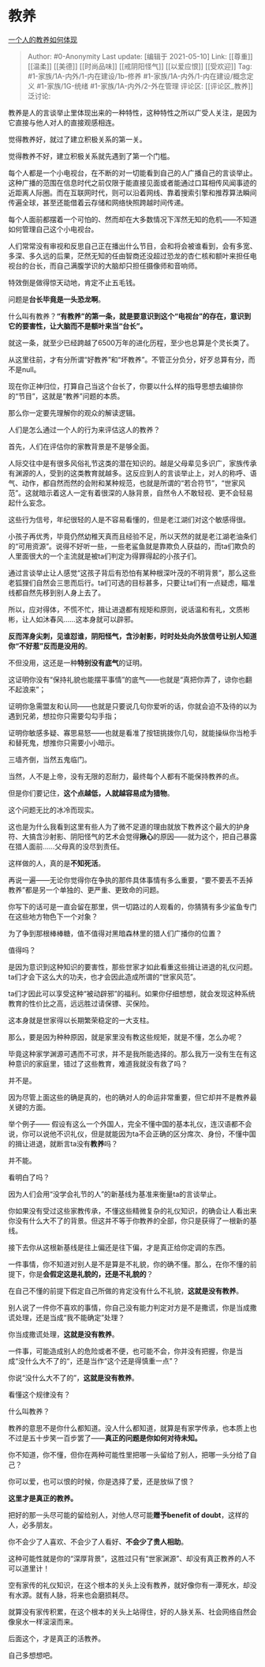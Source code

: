 # 教养
[一个人的教养如何体现](https://www.zhihu.com/question/26933347/answer/1536025879)

> Author: #0-Anonymity
> Last update: [编辑于 2021-05-10]
> Link: [[尊重]] [[温柔]] [[美德]] [[时尚品味]] [[戒阴阳怪气]] [[以爱应恨]] [[受欢迎]]
> Tag: #1-家族/1A-内外/1-内在建设/1b-修养 #1-家族/1A-内外/1-内在建设/概念定义 #1-家族/1G-统绪 #1-家族/1A-内外/2-外在管理 
> 评论区: [[评论区_教养]]
> 泛讨论:

教养是人的言谈举止里体现出来的一种特性，这种特性之所以广受人关注，是因为它直接与他人对人的直接观感相连。

觉得教养好，就过了建立积极关系的第一关。

觉得教养不好，建立积极关系就先遇到了第一个门槛。

每个人都是一个小电视台，在不断的对一切能看到自己的人广播自己的言谈举止。这种广播的范围在信息时代之前仅限于能直接见面或者能通过口耳相传风闻事迹的近距离人际圈。而在互联网时代，则可以沿着网线、靠着搜索引擎和推荐算法瞬间传遍全球，甚至还能借着云存储和网络快照跨越时间传递。

每个人面前都摆着一个可怕的、然而却在大多数情况下浑然无知的危机——不知道如何管理自己这个小电视台。

人们常常没有审视和反思自己正在播出什么节目，会和将会被谁看到，会有多宽、多深、多久远的后果，茫然无知的任由智商还没超过恐龙的杏仁核和额叶来担任电视台的台长，而自己满腹学识的大脑却只担任摄像师和音响师。

特效倒是做得惊天动地，肯定不止五毛钱。

问题是**台长毕竟是一头恐龙啊**。

什么叫有教养？**“有教养”的第一条，就是要意识到这个“电视台”的存在，意识到它的要害性，让大脑而不是额叶来当“台长”。**

就这一条，就至少已经跨越了6500万年的进化历程，至少也总算是个灵长类了。

从这里往前，才有分所谓“好教养”和“坏教养”。不管正分负分，好歹总算有分，而不是null。

现在你正神归位，打算自己当这个台长了，你要以什么样的指导思想去编排你的“节目”，这就是“教养”问题的本质。

那么你一定要先理解你的观众的解读逻辑。

人们是怎么通过一个人的行为来评估这人的教养？

首先，人们在评估你的家教背景是不是够全面。

人际交往中是有很多风俗礼节这类的潜在知识的。越是父母辈见多识广，家族传承有渊源的人，受到的这类教育就越多。这反应到人的言谈举止上，对人的称呼、语气、动作，都自然而然的会附和某种规范，也就是所谓的“若合符节”，“世家风范”。这就暗示着这人一定有着很深的人脉背景，自然令人不敢轻视、更不会轻易起什么妄念。

这些行为信号，年纪很轻的人是不容易看懂的，但是老江湖们对这个敏感得很。

小孩子再优秀，毕竟仍然幼稚天真而且经验不足，所以天然的就是老江湖老油条们的“可用资源”。说得不好听一些，一些老鲨鱼就是靠欺负人获益的，而ta们欺负的人里面很大的一个主流就是被ta们判定为得罪得起的小孩子们。

通过言谈举止让人感觉“这孩子背后有恐怕有某种根深叶茂的不明背景”，那么这些老狐狸们自然会三思而后行。ta们可选的目标甚多，只要让ta们有一点疑虑，瞄准线都自然先移到别人身上去了。

所以，应对得体，不慌不忙，揖让进退都有规矩和原则，说话温和有礼，文质彬彬，让人如沐春风……这本身就可以辟邪。

**反而浑身尖刺，见谁怼谁，阴阳怪气，含沙射影，时时处处向外放信号让别人知道你“不好惹”反而是没用的**。

不但没用，这还是一种**特别没有底气**的证明。

这证明你没有“保持礼貌也能摆平事情”的底气——也就是“真把你弄了，谅你也翻不起浪来”；

证明你急需盟友和认同——也就是只要说几句你爱听的话，你就会迫不及待的以为遇到兄弟，想拉你只需要勾勾手指；

证明你敏感多疑、寡思易怒——也就是看准了按钮挑拨你几句，就能操纵你当枪手和替死鬼，想推你只需要小小暗示。

三墙齐倒，当然五鬼临门。

当然，人不是上帝，没有无限的忍耐力，最终每个人都有不能保持教养的点。

但是你们要记住，**这个点越低，人就越容易成为猎物**。

这个问题无比的冰冷而现实。

这也是为什么我看到这里有些人为了微不足道的理由就放下教养这个最大的护身符、大搞含沙射影、阴阳怪气的艺术会觉得**揪心**的原因——就为这个，把自己暴露在猎人面前……父母真的没尽到责任。

这样做的人，真的是**不知死活**。

再说一遍——无论你觉得你在争执的那件具体事情有多么重要，“要不要丢不丢掉教养”都是另一个单独的、更严重、更致命的问题。

你写下的话可是一直会留在那里，供一切路过的人观看的，你猜猜有多少鲨鱼专门在这些地方物色下一个对象？

为了争到那根棒棒糖，值不值得对黑暗森林里的猎人们广播你的位置？

值得吗？

是因为意识到这种知识的要害性，那些世家才如此看重这些揖让进退的礼仪问题。ta们才会下这么大的功夫，也才会因此造成所谓的“世家风范”。

ta们才因此可以享受这种“被动辟邪”的福利。如果你仔细想想，就会发现这种系统教育的性价比之高，远远胜过请保镖、买保险。

这本身就是世家得以长期繁荣稳定的一大支柱。

那么，要是因为种种原因，就是家里没有教这些规矩，就是不懂，怎么办呢？

毕竟这种家学渊源可遇而不可求，并不是我所能选择的。那么我万一没有生在有这种意识的家庭里，错过了这些教育，难道我就没有救了吗？

并不是。

因为尽管上面这些的确是真的，也的确对人的命运非常重要，但它却并不是教养最关键的方面。

举个例子—— 假设有这么一个外国人，完全不懂中国的基本礼仪，连汉语都不会说，你可以说他不识礼仪，但是就能因为ta不会正确的区分席次、身份，不懂中国的揖让进退，就断言ta没有**教养**吗？

并不能。

看明白了吗？

因为人们会用“没学会礼节的人”的新基线为基准来衡量ta的言谈举止。

你如果没有受过这些家教传承，不懂这些精微复杂的礼仪知识，的确会让人看出来你没有什么大不了的背景。但这并不等于你教养的全部，你只是获得了一根新的基线。

接下去你从这根新基线是往上偏还是往下偏，才是真正给你定调的东西。

一件事情，你不知道对别人是不是算是不礼貌，你的确不懂。那么，在你不懂的前提下，你是**会假定这是礼貌的，还是不礼貌的**？

在自己不懂的前提下假定自己所做的肯定没有什么不礼貌，**这就是没有教养**。

别人说了一件你不喜欢的事情，你自己没有能力判定对方是不是撒谎，你是当成撒谎处理，还是当成“我不能确定”处理？

你当成撒谎处理，**这就是没有教养**。

一件事，可能造成别人的危险或者不便，也可能不会，你并没有把握，你是当成“没什么大不了的“，还是当作“这个还是得慎重一点”？

你说“没什么大不了的”，**这就是没有教养**。

看懂这个规律没有？

什么叫教养？

教养的意思不是你什么都知道。没人什么都知道，就算是有家学传承，也本质上也不过是五十步笑一百步罢了——**真正的问题是你如何对待未知。**

你不知道，你不懂，但你在两种可能性里把哪一头留给了别人，把哪一头分给了自己？

你可以爱，也可以恨的时候，你是选择了爱，还是放纵了恨？

**这里才是真正的教养。**

把好的那一头尽可能的留给别人，对他人尽可能**赠予benefit of doubt**，这样的人，必多朋友。

你不会少了人喜欢、不会少了人看好、**不会少了贵人相助**。

这种可能性就是你的“深厚背景”，这胜过只有“世家渊源”、却没有真正教养的人不可以道里计！

空有家传的礼仪知识，在这个根本的关头上没有教养，就好像你有一潭死水，却没有水源。就有人脉，将来也会磨损耗尽。

就算没有家传积累，在这个根本的关头上站得住，好的人脉关系、社会网络自然会像泉水一样滚滚而来。

后面这个，才是真正的活教养。

自己多想想吧。
